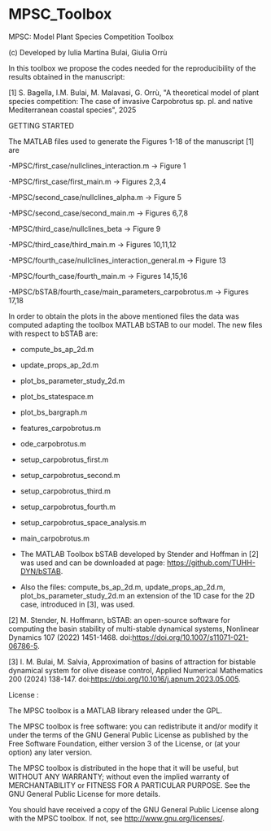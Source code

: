 # MPSC_Toolbox
MPSC: Model Plant Species Competition Toolbox 

(c) Developed by Iulia Martina Bulai, Giulia Orrù

In this toolbox we propose the codes needed for the reproducibility of the results obtained in the manuscript: 

[1] S. Bagella, I.M. Bulai, M. Malavasi, G. Orrù, "A theoretical model of plant species competition: The case of invasive Carpobrotus sp. pl. and native Mediterranean coastal species", 2025

GETTING STARTED

The MATLAB files used to generate the Figures 1-18 of the manuscript [1] are

-MPSC/first_case/nullclines_interaction.m -> Figure 1

-MPSC/first_case/first_main.m -> Figures 2,3,4

-MPSC/second_case/nullclines_alpha.m -> Figure 5 

-MPSC/second_case/second_main.m -> Figures 6,7,8

-MPSC/third_case/nullclines_beta -> Figure 9 

-MPSC/third_case/third_main.m -> Figures 10,11,12

-MPSC/fourth_case/nullclines_interaction_general.m -> Figure 13

-MPSC/fourth_case/fourth_main.m -> Figures 14,15,16 

-MPSC/bSTAB/fourth_case/main_parameters_carpobrotus.m -> Figures 17,18

In order to obtain the plots in the above mentioned files the data was computed adapting the toolbox MATLAB bSTAB to our model. The new files with respect to bSTAB are:

- compute_bs_ap_2d.m 
- update_props_ap_2d.m
- plot_bs_parameter_study_2d.m 
- plot_bs_statespace.m 
- plot_bs_bargraph.m
- features_carpobrotus.m
- ode_carpobrotus.m 
- setup_carpobrotus_first.m
- setup_carpobrotus_second.m 
- setup_carpobrotus_third.m
- setup_carpobrotus_fourth.m 
- setup_carpobrotus_space_analysis.m 
- main_carpobrotus.m

- The MATLAB Toolbox bSTAB developed by Stender and Hoffman in [2] was used and can be downloaded at page: https://github.com/TUHH-DYN/bSTAB.
- Also the files: compute_bs_ap_2d.m, update_props_ap_2d.m, plot_bs_parameter_study_2d.m an extension of the 1D case for the 2D case, introduced in [3], was used. 

[2] M. Stender, N. Hoffmann, bSTAB: an open-source software for computing the basin stability of multi-stable dynamical systems, Nonlinear Dynamics 107 (2022) 1451-1468. doi:https://doi.org/10.1007/s11071-021-06786-5.

[3] I. M. Bulai, M. Salvia, Approximation of basins of attraction for bistable dynamical system for olive disease control, Applied Numerical Mathematics 200 (2024) 138-147. doi:https://doi.org/10.1016/j.apnum.2023.05.005.

License : 

The MPSC toolbox is a MATLAB library released under the GPL.

The MPSC toolbox is free software: you can redistribute it and/or modify it under the terms of the GNU  General Public License as published by the Free Software Foundation, either version 3 of the License,  or (at your option) any later version.

The MPSC toolbox is distributed in the hope that it will be useful, but WITHOUT ANY WARRANTY; without even the implied warranty of MERCHANTABILITY or FITNESS FOR A PARTICULAR PURPOSE. 
See the GNU General Public License for more details.

You should have received a copy of the GNU General Public License along with the MPSC toolbox. If not, see <http://www.gnu.org/licenses/>.
